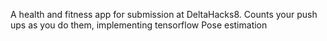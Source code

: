 A health and fitness app for submission at DeltaHacks8. Counts your push ups as you do them, implementing tensorflow Pose estimation
